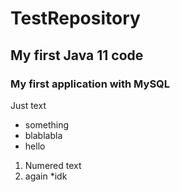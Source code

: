 # TestRepository #
## My first Java 11 code
### My first application with MySQL
Just text
* something
* blablabla
*    hello
1. Numered text
2. again
*idk

